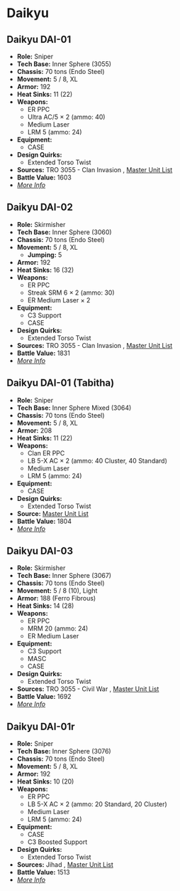 # Daikyu 

## Daikyu DAI-01 

- **Role:** Sniper 
- **Tech Base:** Inner Sphere (3055) 
- **Chassis:** 70 tons (Endo Steel) 
- **Movement:** 5 / 8, XL 
- **Armor:** 192 
- **Heat Sinks:** 11 (22) 
- **Weapons:** 
  - ER PPC 
  - Ultra AC/5 × 2 (ammo: 40) 
  - Medium Laser 
  - LRM 5 (ammo: 24) 
- **Equipment:** 
  - CASE 
- **Design Quirks:** 
  - Extended Torso Twist 
- **Sources:** TRO 3055 - Clan Invasion , [Master Unit List](http://masterunitlist.info/Unit/Details/797) 
- **Battle Value:** 1603 
- [*More Info*](daikyu/daikyu_dai-01.md) 

## Daikyu DAI-02 

- **Role:** Skirmisher 
- **Tech Base:** Inner Sphere (3060) 
- **Chassis:** 70 tons (Endo Steel) 
- **Movement:** 5 / 8, XL 
  - **Jumping:** 5 
- **Armor:** 192 
- **Heat Sinks:** 16 (32) 
- **Weapons:** 
  - ER PPC 
  - Streak SRM 6 × 2 (ammo: 30) 
  - ER Medium Laser × 2 
- **Equipment:** 
  - C3 Support 
  - CASE 
- **Design Quirks:** 
  - Extended Torso Twist 
- **Sources:** TRO 3055 - Clan Invasion , [Master Unit List](http://masterunitlist.info/Unit/Details/800) 
- **Battle Value:** 1831 
- [*More Info*](daikyu/daikyu_dai-02.md) 

## Daikyu DAI-01 (Tabitha) 

- **Role:** Sniper 
- **Tech Base:** Inner Sphere Mixed (3064) 
- **Chassis:** 70 tons (Endo Steel) 
- **Movement:** 5 / 8, XL 
- **Armor:** 208 
- **Heat Sinks:** 11 (22) 
- **Weapons:** 
  - Clan ER PPC 
  - LB 5-X AC × 2 (ammo: 40 Cluster, 40 Standard) 
  - Medium Laser 
  - LRM 5 (ammo: 24) 
- **Equipment:** 
  - CASE 
- **Design Quirks:** 
  - Extended Torso Twist 
- **Source:** [Master Unit List](http://masterunitlist.info/Unit/Details/798) 
- **Battle Value:** 1804 
- [*More Info*](daikyu/daikyu_dai-01_tabitha.md) 

## Daikyu DAI-03 

- **Role:** Skirmisher 
- **Tech Base:** Inner Sphere (3067) 
- **Chassis:** 70 tons (Endo Steel) 
- **Movement:** 5 / 8 (10), Light 
- **Armor:** 188 (Ferro Fibrous) 
- **Heat Sinks:** 14 (28) 
- **Weapons:** 
  - ER PPC 
  - MRM 20 (ammo: 24) 
  - ER Medium Laser 
- **Equipment:** 
  - C3 Support 
  - MASC 
  - CASE 
- **Design Quirks:** 
  - Extended Torso Twist 
- **Sources:** TRO 3055 - Civil War , [Master Unit List](http://masterunitlist.info/Unit/Details/801) 
- **Battle Value:** 1692 
- [*More Info*](daikyu/daikyu_dai-03.md) 

## Daikyu DAI-01r 

- **Role:** Sniper 
- **Tech Base:** Inner Sphere (3076) 
- **Chassis:** 70 tons (Endo Steel) 
- **Movement:** 5 / 8, XL 
- **Armor:** 192 
- **Heat Sinks:** 10 (20) 
- **Weapons:** 
  - ER PPC 
  - LB 5-X AC × 2 (ammo: 20 Standard, 20 Cluster) 
  - Medium Laser 
  - LRM 5 (ammo: 24) 
- **Equipment:** 
  - CASE 
  - C3 Boosted Support 
- **Design Quirks:** 
  - Extended Torso Twist 
- **Sources:** Jihad , [Master Unit List](http://masterunitlist.info/Unit/Details/799) 
- **Battle Value:** 1513 
- [*More Info*](daikyu/daikyu_dai-01r.md) 

